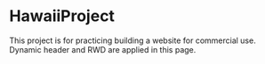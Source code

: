# HawaiiProject
This project is for practicing building a website for commercial use. </br>
Dynamic header and RWD are applied in this page.
